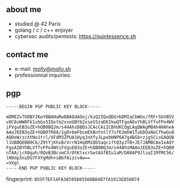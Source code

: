 ## about me

- studied @ 42 Paris
- golang / c / c++ enjoyer
- cybersec audits/pentests: https://quintessence.sh

## contact me

- e-mail: [molly@molly.sh](mailto:molly@molly.sh)
- professionnal inquiries:

## pgp

```
-----BEGIN PGP PUBLIC KEY BLOCK-----

mDMEZv7OOBYJKwYBBAHaRw8BAQdAOoj/kzQ2IQuQDU+bDMIqCbWUx/fRFrSbVB5V
v0C8uWW0Fk1vbGx5IDxtb2xseUBtb2xseS5zaD6IkwQTFgoAOxYhBLVffvFPo4WV
iFVguEB3oZE+hQB0BQJm/s44AhsDBQsJCAcCAiICBhUKCQgLAgQWAgMBAh4HAheA
AAoJEEB3oZE+hQB07R8A/1gO+bmFbcmEkBnYotlY7ufK3mhW1TubDOaNoCfhwGu8
AQDeW/zcXtNo1trl/XFdM3ZPUA1HyqJnXfyJLpebHNP6A7g4BGb+zjgSCisGAQQB
l1UBBQEBB0C6/Z9tYjKhxBcVrrN1Hq8M1Qb5aqciftQ3yJTB+JE7JAMBCAeIeAQY
FgoAIBYhBLVffvFPo4WViFVguEB3oZE+hQB0BQJm/s44AhsMAAoJEEB3oZE+hQB0
nTAA/jcX0gah/0QoB3BcsmCV/OtKlxcrSwtASfBIu1aM/D08AP9JliqI1MfMC56/
lN9dp3niDG7FXYgMdh+sBbfAizcvAw==
=VXgt
-----END PGP PUBLIC KEY BLOCK-----
```

fingerprint: `B55F7EF14FA38595885560B84077A1913E850074`
